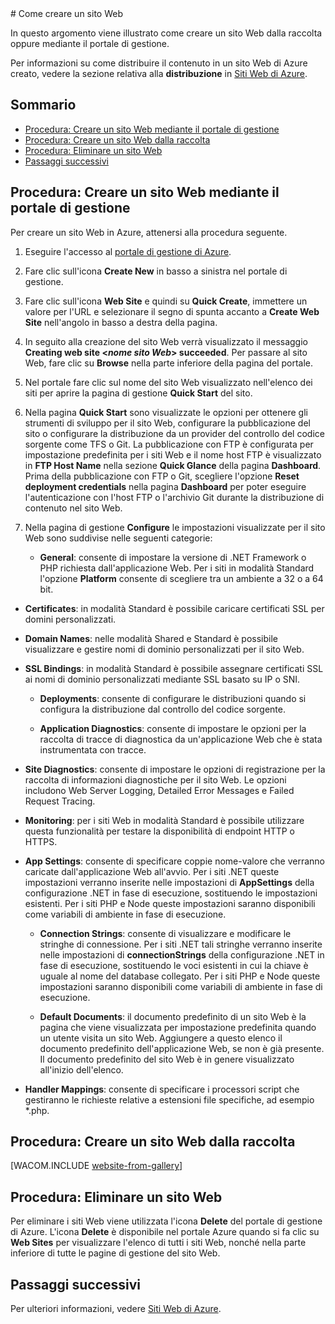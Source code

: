 <properties  linkid="manage-services-how-to-create-websites" urlDisplayName="How to create" pageTitle="How to create web sites - Azure service management" metaKeywords="Azure creating web site, Azure deleting website" description="Learn how to create a web site using the Azure Management Portal." metaCanonical="" services="web-sites" documentationCenter="" title="How to Create and Deploy a Web Site" authors="timamm" solutions="" manager="" editor="" />
# Come creare un sito Web

In questo argomento viene illustrato come creare un sito Web dalla
raccolta oppure mediante il portale di gestione.

Per informazioni su come distribuire il contenuto in un sito Web di
Azure creato, vedere la sezione relativa alla **distribuzione** in [Siti
Web di Azure](/en-us/documentation/services/web-sites/).
## Sommario

* [Procedura: Creare un sito Web mediante il portale di
  gestione](#createawebsiteportal)
* [Procedura: Creare un sito Web dalla
  raccolta](#howtocreatefromgallery)
* [Procedura: Eliminare un sito Web](#deleteawebsite)
* [Passaggi successivi](#nextsteps)
## <a name="createawebsiteportal"></a>Procedura: Creare un sito Web mediante il portale di gestione

Per creare un sito Web in Azure, attenersi alla procedura seguente.

1.  Eseguire l'accesso al [portale di gestione di Azure][1].

2.  Fare clic sull'icona **Create New** in basso a sinistra nel portale
    di gestione.

3.  Fare clic sull'icona **Web Site** e quindi su **Quick Create**,
    immettere un valore per l'URL e selezionare il segno di spunta
    accanto a **Create Web Site** nell'angolo in basso a destra della
    pagina.

4.  In seguito alla creazione del sito Web verrà visualizzato il
    messaggio **Creating web site <*nome sito Web*> succeeded**.
    Per passare al sito Web, fare clic su **Browse** nella parte
    inferiore della pagina del portale.

5.  Nel portale fare clic sul nome del sito Web visualizzato
    nell'elenco dei siti per aprire la pagina di gestione **Quick
    Start** del sito.

6.  Nella pagina **Quick Start** sono visualizzate le opzioni per
    ottenere gli strumenti di sviluppo per il sito Web, configurare la
    pubblicazione del sito o configurare la distribuzione da un provider
    del controllo del codice sorgente come TFS o Git. La pubblicazione
    con FTP è configurata per impostazione predefinita per i siti Web e
    il nome host FTP è visualizzato in **FTP Host Name** nella sezione
    **Quick Glance** della pagina **Dashboard**. Prima della
    pubblicazione con FTP o Git, scegliere l'opzione **Reset deployment
    credentials** nella pagina **Dashboard** per poter eseguire
    l'autenticazione con l'host FTP o l'archivio Git durante la
    distribuzione di contenuto nel sito Web.

7.  Nella pagina di gestione **Configure** le impostazioni visualizzate
    per il sito Web sono suddivise nelle seguenti categorie:

	* **General**: consente di impostare la versione di .NET Framework o
  PHP richiesta dall'applicazione Web. Per i siti in modalità Standard
  l'opzione **Platform** consente di scegliere tra un ambiente a 32 o a
  64 bit.

* **Certificates**: in modalità Standard è possibile caricare
  certificati SSL per domini personalizzati.

* **Domain Names**: nelle modalità Shared e Standard è possibile
  visualizzare e gestire nomi di dominio personalizzati per il sito Web.

* **SSL Bindings**: in modalità Standard è possibile assegnare
  certificati SSL ai nomi di dominio personalizzati mediante SSL basato
  su IP o SNI.

	* **Deployments**: consente di configurare le distribuzioni quando si
  configura la distribuzione dal controllo del codice sorgente.

	* **Application Diagnostics**: consente di impostare le opzioni per la
  raccolta di tracce di diagnostica da un'applicazione Web che è stata
  instrumentata con tracce.

* **Site Diagnostics**: consente di impostare le opzioni di
  registrazione per la raccolta di informazioni diagnostiche per il sito
  Web. Le opzioni includono Web Server Logging, Detailed Error Messages
  e Failed Request Tracing.

* **Monitoring**: per i siti Web in modalità Standard è possibile
  utilizzare questa funzionalità per testare la disponibilità di
  endpoint HTTP o HTTPS.

* **App Settings**: consente di specificare coppie nome-valore che
  verranno caricate dall'applicazione Web all'avvio. Per i siti .NET
  queste impostazioni verranno inserite nelle impostazioni di
  **AppSettings** della configurazione .NET in fase di esecuzione,
  sostituendo le impostazioni esistenti. Per i siti PHP e Node queste
  impostazioni saranno disponibili come variabili di ambiente in fase di
  esecuzione.

	* **Connection Strings**: consente di visualizzare e modificare le
  stringhe di connessione. Per i siti .NET tali stringhe verranno
  inserite nelle impostazioni di **connectionStrings** della
  configurazione .NET in fase di esecuzione, sostituendo le voci
  esistenti in cui la chiave è uguale al nome del database collegato.
  Per i siti PHP e Node queste impostazioni saranno disponibili come
  variabili di ambiente in fase di esecuzione.

	* **Default Documents**: il documento predefinito di un sito Web è la
  pagina che viene visualizzata per impostazione predefinita quando un
  utente visita un sito Web. Aggiungere a questo elenco il documento
  predefinito dell'applicazione Web, se non è già presente. Il
  documento predefinito del sito Web è in genere visualizzato
  all'inizio dell'elenco.

* **Handler Mappings**: consente di specificare i processori script che
  gestiranno le richieste relative a estensioni file specifiche, ad
  esempio \*.php.
## <a name="howtocreatefromgallery"></a>Procedura: Creare un sito Web dalla raccolta

[WACOM.INCLUDE [website-from-gallery](../includes/website-from-gallery.md)]
## <a name="deleteawebsite"></a>Procedura: Eliminare un sito Web

Per eliminare i siti Web viene utilizzata l'icona **Delete** del
portale di gestione di Azure. L'icona **Delete** è disponibile nel
portale Azure quando si fa clic su **Web Sites** per visualizzare
l'elenco di tutti i siti Web, nonché nella parte inferiore di tutte le
pagine di gestione del sito Web.
## <a name="nextsteps"></a>Passaggi successivi

Per ulteriori informazioni, vedere [Siti Web di
Azure](/en-us/documentation/services/web-sites/).



[1]: http://manage.windowsazure.com/
